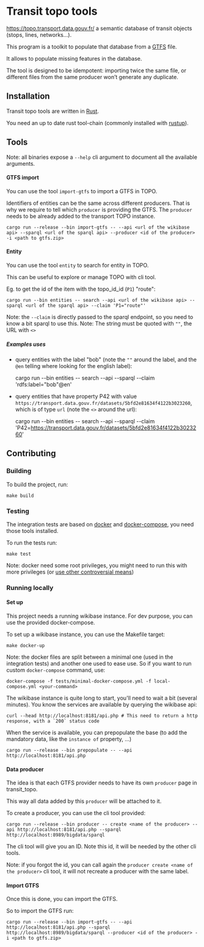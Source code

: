 # Transit topo tools

https://topo.transport.data.gouv.fr/ a semantic database of transit objects (stops, lines, networks…).

This program is a toolkit to populate that database from a [GTFS](https://gtfs.org) file.

It allows to populate missing features in the database.

The tool is designed to be idempotent: importing twice the same file, or different files from the same producer won’t generate any duplicate.

## Installation

Transit topo tools are written in [Rust](https://www.rust-lang.org/).

You need an up to date rust tool-chain (commonly installed with [rustup](https://rustup.rs/)).

## Tools

Note: all binaries expose a `--help` cli argument to document all the available arguments.

#### GTFS import

You can use the tool `import-gtfs` to import a GTFS in TOPO.

Identifiers of entities can be the same across different producers. That is why we require to tell which `producer` is providing the GTFS.
The `producer` needs to be already added to the transport TOPO instance.

    cargo run --release --bin import-gtfs -- --api <url of the wikibase api> --sparql <url of the sparql api> --producer <id of the producer> -i <path to gtfs.zip>

#### Entity

You can use the tool `entity` to search for entity in TOPO.

This can be useful to explore or manage TOPO with cli tool.

Eg. to get the id of the item with the topo_id_id (`P1`) "route":

    cargo run --bin entities -- search --api <url of the wikibase api> --sparql <url of the sparql api> --claim 'P1="route"'

Note: the `--claim` is directly passed to the sparql endpoint, so you need to know a bit sparql to use this.
Note: The string must be quoted with `""`, the URL with `<>`

##### Examples uses

* query entities with the label "bob" (note the `""` around the label, and the `@en` telling where looking for the english label):

    cargo run --bin entities -- search --api <url of the wikibase api> --sparql <url of the sparql api> --claim 'rdfs:label="bob"@en'

* query entities that have property P42 with value `https://transport.data.gouv.fr/datasets/5bfd2e81634f4122b3023260`, which is of type `url` (note the `<>` around the url):

    cargo run --bin entities -- search --api <url of the wikibase api> --sparql <url of the sparql api> --claim 'P42=<https://transport.data.gouv.fr/datasets/5bfd2e81634f4122b3023260>'

## Contributing

### Building

To build the project, run:

    make build

### Testing

The integration tests are based on [docker](https://www.docker.com) and [docker-compose](https://docs.docker.com/compose/), you need those tools installed.

To run the tests run:

    make test

Note: docker need some root privileges, you might need to run this with more privileges (or [use other controversial means](https://docs.docker.com/install/linux/linux-postinstall/))

### Running locally

#### Set up
This project needs a running wikibase instance. For dev purpose, you can use the provided docker-compose.

To set up a wikibase instance, you can use the Makefile target:

    make docker-up

Note: the docker files are split between a minimal one (used in the integration tests) and another one used to ease use. So if you want to run custom `docker-compose` command, use:

    docker-compose -f tests/minimal-docker-compose.yml -f local-compose.yml <your-command>

The wikibase instance is quite long to start, you'll need to wait a bit (several minutes).
You know the services are available by querying the wikibase api:

    curl --head http://localhost:8181/api.php # This need to return a http response, with a `200` status code

When the service is available, you can prepopulate the base (to add the mandatory data, like the `instance of` property, ...)

    cargo run --release --bin prepopulate -- --api http://localhost:8181/api.php


#### Data producer

The idea is that each GTFS provider needs to have its own `producer` page in transit_topo.

This way all data added by this `producer` will be attached to it.

To create a producer, you can use the cli tool provided:

    cargo run --release --bin producer -- create <name of the producer> --api http://localhost:8181/api.php --sparql http://localhost:8989/bigdata/sparql

The cli tool will give you an ID. Note this id, it will be needed by the other cli tools.

Note: if you forgot the id, you can call again the `producer create <name of the producer>` cli tool, it will not recreate a producer with the same label.

#### Import GTFS

Once this is done, you can import the GTFS.
    
So to import the GTFS run:

    cargo run --release --bin import-gtfs -- --api http://localhost:8181/api.php --sparql http://localhost:8989/bigdata/sparql --producer <id of the producer> -i <path to gtfs.zip>
